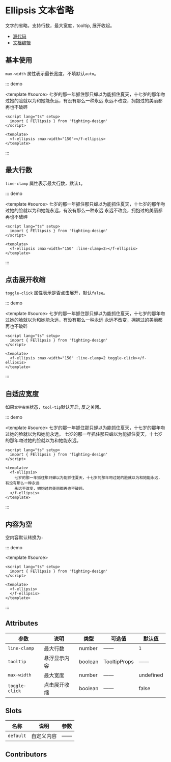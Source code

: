 # Ellipsis 文本省略

文字的省略，支持行数，最大宽度，tooltip, 展开收起。

- [源代码](https://github.com/FightingDesign/fighting-design/tree/master/packages/fighting-design/ellipsis)
- [文档编辑](https://github.com/FightingDesign/fighting-design/blob/master/docs/components/ellipsis.md)


## 基本使用

`max-width` 属性表示最长宽度，不填默认`auto`。

::: demo

<template #source>
<f-ellipsis :max-width="150">
七岁的那一年抓住那只蝉以为能抓住夏天，十七岁的那年吻过她的脸就以为和她能永远，有没有那么一种永远
永远不改变，拥抱过的美丽都再也不破碎
</f-ellipsis>
</template>


```vue
<script lang="ts" setup>
  import { FEllipsis } from 'fighting-design'
</script>

<template>
  <f-ellipsis :max-width="150"></f-ellipsis>
</template>
``` 

::: 

## 最大行数

`line-clamp` 属性表示最大行数，默认`1`。

::: demo

<template #source>
<f-ellipsis :max-width="150" :line-clamp=2>
七岁的那一年抓住那只蝉以为能抓住夏天，十七岁的那年吻过她的脸就以为和她能永远，有没有那么一种永远
永远不改变，拥抱过的美丽都再也不破碎
</f-ellipsis>
</template>


```vue
<script lang="ts" setup>
  import { FEllipsis } from 'fighting-design'
</script>

<template>
  <f-ellipsis :max-width="150" :line-clamp=2></f-ellipsis>
</template>
```
:::


## 点击展开收缩

`toggle-click` 属性表示是否点击展开，默认`false`。

::: demo

<template #source>
<f-ellipsis :max-width="150" :line-clamp=2 toggle-click>
七岁的那一年抓住那只蝉以为能抓住夏天，十七岁的那年吻过她的脸就以为和她能永远，有没有那么一种永远
永远不改变，拥抱过的美丽都再也不破碎
</f-ellipsis>
</template>


```vue
<script lang="ts" setup>
  import { FEllipsis } from 'fighting-design'
</script>

<template>
  <f-ellipsis :max-width="150" :line-clamp=2 toggle-click></f-ellipsis>
</template>
```
:::

## 自适应宽度
如果`文字省略`状态，`tool-tip`默认开启, 反之关闭。

::: demo

<template #source>
<f-ellipsis>
七岁的那一年抓住那只蝉以为能抓住夏天，十七岁的那年吻过她的脸就以为和她能永远。
</f-ellipsis>
<f-ellipsis :max-width='150'>
七岁的那一年抓住那只蝉以为能抓住夏天，十七岁的那年吻过她的脸就以为和她能永远。
</f-ellipsis>
</template>


```vue
<script lang="ts" setup>
  import { FEllipsis } from 'fighting-design'
</script>

<template>
  <f-ellipsis>
    七岁的那一年抓住那只蝉以为能抓住夏天，十七岁的那年吻过她的脸就以为和她能永远，有没有那么一种永远
    永远不改变，拥抱过的美丽都再也不破碎。
  </f-ellipsis>
</template>
```
:::


## 内容为空

空内容默认转换为`-`

::: demo

<template #source>
<f-ellipsis>
</f-ellipsis>
</template>


```vue
<script lang="ts" setup>
  import { FEllipsis } from 'fighting-design'
</script>

<template>
  <f-ellipsis>
  </f-ellipsis>
</template>
```
:::


## Attributes

| 参数           | 说明     | 类型      | 可选值          | 默认值       |
|--------------|--------|---------|--------------|-----------|
| `line-clamp` | 最大行数   | number  | ——           | `1`       |
| `tooltip`    | 悬浮显示内容 | boolean | TooltipProps | ——        | `true`   |
| `max-width`  | 最大宽度   | number  | ——           | undefined |
| `toggle-click`  | 点击展开收缩 | boolean | ——           | false     |


## Slots

| 名称      | 说明       | 参数                    |
| --------- | ---------- | ----------------------- |
| `default` | 自定义内容 | —— |

## Contributors

<a href="https://github.com/Tyh2001" target="_blank">
  <f-avatar round src="https://avatars.githubusercontent.com/u/73180970?v=4" />
</a>

<a href="https://github.com/zhoufanglu" target="_blank">
  <f-avatar round src="https://avatars.githubusercontent.com/u/24451091?v=4" />
</a>
